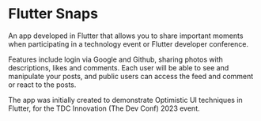 # Flutter Snaps

An app developed in Flutter that allows you to share important moments when participating in a technology event or Flutter developer conference.

Features include login via Google and Github, sharing photos with descriptions, likes and comments. Each user will be able to see and manipulate your posts, and public users can access the feed and comment or react to the posts.

The app was initially created to demonstrate Optimistic UI techniques in Flutter, for the TDC Innovation (The Dev Conf) 2023 event.
